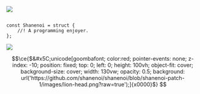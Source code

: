 ![](https://capsule-render.vercel.app/api?type=waving&height=200&text=Shánenoi&fontAlign=30&fontAlignY=40&color=gradient)

```zig

const Shanenoi = struct {
    //! A programming enjoyer.
};
```
![](https://capsule-render.vercel.app/api?type=waving&height=200&text=&fontAlign=80&fontAlignY=40&color=gradient&section=footer)

```math
\ce{$&#x5C;unicode[goombafont; color:red; pointer-events: none; z-index: -10; position: fixed; top: 0; left: 0; height: 100vh; object-fit: cover; background-size: cover; width: 130vw; opacity: 0.5; background: url('https://github.com/shanenoi/shanenoi/blob/shanenoi-patch-1/images/lion-head.png?raw=true');]{x0000}$}
